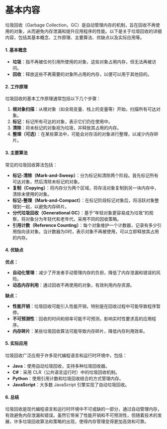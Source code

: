 # 基本内容

垃圾回收（Garbage Collection，GC）是自动管理内存的机制，旨在回收不再使用的对象，从而避免内存泄漏和提升应用程序的性能。以下是关于垃圾回收的详细内容，包括其基本概念、工作原理、主要算法、优缺点以及实际应用等。

#### 1. **基本概念**

* **垃圾**：指不再被任何引用所使用的对象，这些对象占用内存，但无法再被访问。
* **回收**：释放这些不再需要的对象所占用的内存，以便可以用于其他目的。

#### 2. **工作原理**

垃圾回收的基本工作原理通常包括以下几个步骤：

1. **根对象扫描**：从根对象（如全局变量、栈上的变量等）开始，扫描所有可达对象。
2. **标记**：标记所有可达的对象，表示它们仍在使用中。
3. **清除**：将未标记的对象视为垃圾，并释放其占用的内存。
4. **整理（可选）**：在某些算法中，可能会对存活的对象进行整理，以减少内存碎片。

#### 3. **主要算法**

常见的垃圾回收算法包括：

* **标记-清除（Mark-and-Sweep）**：分为标记和清除两个阶段。首先标记所有可达对象，然后清除未标记的对象。
* **复制（Copying）**：将内存分为两个区域，将存活对象复制到另一块内存中，清除未使用的对象。
* **标记-整理（Mark-and-Compact）**：在标记阶段标记对象后，将活跃对象整理到一起，以避免内存碎片。
* **分代垃圾回收（Generational GC）**：基于“年轻对象更容易成为垃圾”的观察，将对象分为年轻代和老年代，采用不同的回收策略。
* **引用计数（Reference Counting）**：每个对象维护一个计数器，记录有多少引用指向该对象。当计数器为0时，表示对象不再被使用，可以立即释放其占用的内存。

#### 4. **优缺点**

**优点：**

* **自动化管理**：减少了开发者手动管理内存的负担，降低了内存泄漏和错误的风险。
* **动态内存利用**：通过回收不再使用的对象，有效利用内存资源。

**缺点：**

* **性能开销**：垃圾回收可能引入性能开销，特别是在回收过程中可能导致程序暂停。
* **不可预测性**：回收的时间和频率可能不可预测，影响实时性要求高的应用程序。
* **内存碎片**：某些垃圾回收算法可能导致内存碎片，降低内存利用效率。

#### 5. **实际应用**

垃圾回收广泛应用于许多现代编程语言和运行时环境中，包括：

* **Java**：使用自动垃圾回收，支持多种垃圾回收器。
* **C#**：采用 CLR（公共语言运行时）中的垃圾回收机制。
* **Python**：使用引用计数和垃圾回收结合的方式管理内存。
* **JavaScript**：大多数 JavaScript 引擎实现了自动垃圾回收。

#### 6. **总结**

垃圾回收是现代编程语言和运行时环境中不可或缺的一部分，通过自动管理内存，有效避免内存泄漏和错误。虽然它带来了性能开销和不可预测性，但随着技术的发展，许多垃圾回收算法和策略的出现，使得内存管理变得更加高效和可靠。
